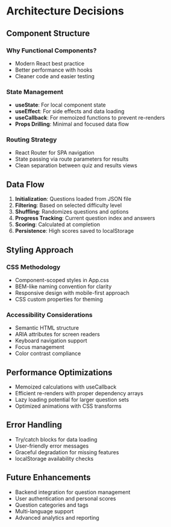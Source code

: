 # Architecture Decisions

## Component Structure

### Why Functional Components?
- Modern React best practice
- Better performance with hooks
- Cleaner code and easier testing

### State Management
- **useState**: For local component state
- **useEffect**: For side effects and data loading
- **useCallback**: For memoized functions to prevent re-renders
- **Props Drilling**: Minimal and focused data flow

### Routing Strategy
- React Router for SPA navigation
- State passing via route parameters for results
- Clean separation between quiz and results views

## Data Flow

1. **Initialization**: Questions loaded from JSON file
2. **Filtering**: Based on selected difficulty level
3. **Shuffling**: Randomizes questions and options
4. **Progress Tracking**: Current question index and answers
5. **Scoring**: Calculated at completion
6. **Persistence**: High scores saved to localStorage

## Styling Approach

### CSS Methodology
- Component-scoped styles in App.css
- BEM-like naming convention for clarity
- Responsive design with mobile-first approach
- CSS custom properties for theming

### Accessibility Considerations
- Semantic HTML structure
- ARIA attributes for screen readers
- Keyboard navigation support
- Focus management
- Color contrast compliance

## Performance Optimizations

- Memoized calculations with useCallback
- Efficient re-renders with proper dependency arrays
- Lazy loading potential for larger question sets
- Optimized animations with CSS transforms

## Error Handling

- Try/catch blocks for data loading
- User-friendly error messages
- Graceful degradation for missing features
- localStorage availability checks

## Future Enhancements

- Backend integration for question management
- User authentication and personal scores
- Question categories and tags
- Multi-language support
- Advanced analytics and reporting

